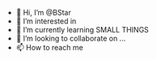 - 👋 Hi, I’m @BStar
- 👀 I’m interested in 
- 🌱 I’m currently learning SMALL THINGS 
- 💞️ I’m looking to collaborate on ...
- 📫 How to reach me

<!---
GurlStar/GurlStar is a ✨ special ✨ repository because its `README.md` (this file) appears on your GitHub profile.
You can click the Preview link to take a look at your changes.
--->
